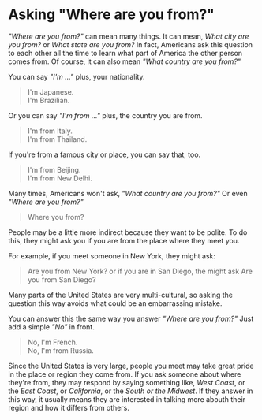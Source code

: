 # Asking "Where are you from?"

_"Where are you from?"_ can mean many things. It can mean, _What city are you from?_ or _What state are you from?_ In fact, Americans ask this question to each other all the time to learn what part of America the other person comes from. Of course, it can also mean _"What country are you from?"_

You can say _"I'm ..."_ plus, your nationality.
> I'm Japanese.\
> I'm Brazilian.

Or you can say _"I'm from ..."_ plus, the country you are from.
> I'm from Italy.\
> I'm from Thailand.

If you're from a famous city or place, you can say that, too.
> I'm from Beijing.\
> I'm from New Delhi.

Many times, Americans won't ask, _"What country are you from?"_ Or even _"Where are you from?"_
> Where you from?

People may be a little more indirect because they want to be polite. To do this, they might ask you if you are from the place where they meet you.

For example, if you meet someone in New York, they might ask:
> Are you from New York?
or if you are in San Diego, the might ask
> Are you from San Diego?

Many parts of the United States are very multi-cultural, so asking the question this way avoids what could be an embarrassing mistake.

You can answer this the same way you answer _"Where are you from?"_ Just add a simple _"No"_ in front.
> No, I'm French.\
> No, I'm from Russia.

Since the United States is very large, people you meet may take great pride in the place or region they come from. If you ask someone about where they're from, they may respond by saying something like, _West Coast_, or the _East Coast_, or _California_, or the _South or the Midwest_. If they answer in this way, it usually means they are interested in talking more abouth their region and how it differs from others.

